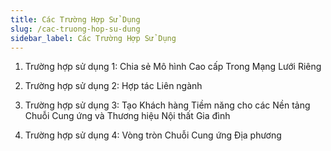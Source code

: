 ```yaml
---
title: Các Trường Hợp Sử Dụng
slug: /cac-truong-hop-su-dung
sidebar_label: Các Trường Hợp Sử Dụng
---
```


1. Trường hợp sử dụng 1: Chia sẻ Mô hình Cao cấp Trong Mạng Lưới Riêng

2. Trường hợp sử dụng 2: Hợp tác Liên ngành

3. Trường hợp sử dụng 3: Tạo Khách hàng Tiềm năng cho các Nền tảng Chuỗi Cung ứng và Thương hiệu Nội thất Gia đình

4. Trường hợp sử dụng 4: Vòng tròn Chuỗi Cung ứng Địa phương